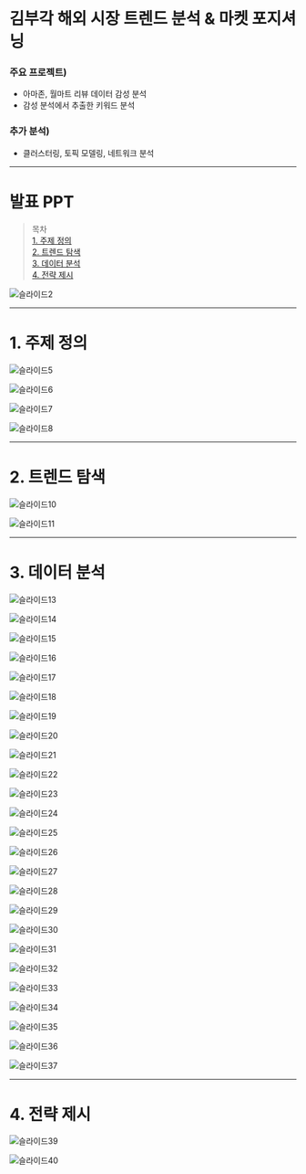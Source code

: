 # 김부각 해외 시장 트렌드 분석 & 마켓 포지셔닝


### 주요 프로젝트) 
- 아마존, 월마트 리뷰 데이터 감성 분석 
- 감성 분석에서 추출한 키워드 분석

### 추가 분석) 
- 클러스터링, 토픽 모델링, 네트워크 분석
   
    
------------

# 발표 PPT


> 목차    
[1. 주제 정의](#-1.-주제-정의)    
[2. 트렌드 탐색](#-2.-트렌드-탐색)    
[3. 데이터 분석](#-3.-데이터-분석)    
[4. 전략 제시](#-4.-전략-제시)    


![슬라이드2](https://user-images.githubusercontent.com/56110972/103419776-de073c00-4bd7-11eb-8d57-8495e63092a2.PNG)


------------

# 1. 주제 정의

![슬라이드5](https://user-images.githubusercontent.com/56110972/103419784-e790a400-4bd7-11eb-8779-8b178668cd63.PNG)

![슬라이드6](https://user-images.githubusercontent.com/56110972/103419796-eeb7b200-4bd7-11eb-8dce-4b49190296d9.PNG)

![슬라이드7](https://user-images.githubusercontent.com/56110972/103419810-fb3c0a80-4bd7-11eb-8221-f4c743f14a96.PNG)

![슬라이드8](https://user-images.githubusercontent.com/56110972/103419829-07c06300-4bd8-11eb-96ad-1ae6159c1e28.PNG)

------------

# 2. 트렌드 탐색

![슬라이드10](https://user-images.githubusercontent.com/56110972/103419840-0e4eda80-4bd8-11eb-95c8-da54c64dd61d.PNG)

![슬라이드11](https://user-images.githubusercontent.com/56110972/103419843-10b13480-4bd8-11eb-907f-523440ebf3f7.PNG)

------------

# 3. 데이터 분석

![슬라이드13](https://user-images.githubusercontent.com/56110972/103419879-3f2f0f80-4bd8-11eb-9721-1b7496e2d2b0.PNG)

![슬라이드14](https://user-images.githubusercontent.com/56110972/103419886-46561d80-4bd8-11eb-96b0-707aeed46e32.PNG)

![슬라이드15](https://user-images.githubusercontent.com/56110972/103419890-4bb36800-4bd8-11eb-8e56-6428b1e0787f.PNG)

![슬라이드16](https://user-images.githubusercontent.com/56110972/103419896-5241df80-4bd8-11eb-8a73-780ce8e043aa.PNG)

![슬라이드17](https://user-images.githubusercontent.com/56110972/103419899-5968ed80-4bd8-11eb-94fd-69dd92eb53a9.PNG)

![슬라이드18](https://user-images.githubusercontent.com/56110972/103419904-608ffb80-4bd8-11eb-8c0a-3b8e73fe5a00.PNG)

![슬라이드19](https://user-images.githubusercontent.com/56110972/103419907-64238280-4bd8-11eb-98fb-dcc571a64913.PNG)

![슬라이드20](https://user-images.githubusercontent.com/56110972/103419912-67b70980-4bd8-11eb-99b3-855530d65847.PNG)

![슬라이드21](https://user-images.githubusercontent.com/56110972/103419915-6b4a9080-4bd8-11eb-85ea-42256fb7191f.PNG)

![슬라이드22](https://user-images.githubusercontent.com/56110972/103419923-6ede1780-4bd8-11eb-8fe8-2c9910784e9a.PNG)

![슬라이드23](https://user-images.githubusercontent.com/56110972/103419937-874e3200-4bd8-11eb-9346-4208372d3170.PNG)

![슬라이드24](https://user-images.githubusercontent.com/56110972/103419943-8d441300-4bd8-11eb-8546-d631059f6fc5.PNG)

![슬라이드25](https://user-images.githubusercontent.com/56110972/103419948-91703080-4bd8-11eb-8c34-7e81530c3a09.PNG)

![슬라이드26](https://user-images.githubusercontent.com/56110972/103419955-946b2100-4bd8-11eb-856f-657620c99e7b.PNG)

![슬라이드27](https://user-images.githubusercontent.com/56110972/103420015-c8464680-4bd8-11eb-8c21-1c8ce23af091.PNG)

![슬라이드28](https://user-images.githubusercontent.com/56110972/103420019-ca100a00-4bd8-11eb-9144-2a2fb5027780.PNG)

![슬라이드29](https://user-images.githubusercontent.com/56110972/103420021-caa8a080-4bd8-11eb-83d8-4b4226bc1a14.PNG)

![슬라이드30](https://user-images.githubusercontent.com/56110972/103420022-cb413700-4bd8-11eb-83ec-2e30c6b032de.PNG)

![슬라이드31](https://user-images.githubusercontent.com/56110972/103420025-cc726400-4bd8-11eb-9262-355019e98db7.PNG)

![슬라이드32](https://user-images.githubusercontent.com/56110972/103420027-cd0afa80-4bd8-11eb-852b-54c12d0be0b9.PNG)

![슬라이드33](https://user-images.githubusercontent.com/56110972/103420030-cda39100-4bd8-11eb-9f1a-e0e2db702553.PNG)

![슬라이드34](https://user-images.githubusercontent.com/56110972/103420033-ced4be00-4bd8-11eb-969c-4abb3d14d382.PNG)

![슬라이드35](https://user-images.githubusercontent.com/56110972/103420034-cf6d5480-4bd8-11eb-9011-49b130eb6810.PNG)

![슬라이드36](https://user-images.githubusercontent.com/56110972/103420035-d1371800-4bd8-11eb-9b03-5ca874141937.PNG)

![슬라이드37](https://user-images.githubusercontent.com/56110972/103420036-d1cfae80-4bd8-11eb-83be-8df026ee08a7.PNG)

------------

# 4. 전략 제시

![슬라이드39](https://user-images.githubusercontent.com/56110972/103420062-e90e9c00-4bd8-11eb-8fbc-ab3e4476777b.PNG)

![슬라이드40](https://user-images.githubusercontent.com/56110972/103420061-e744d880-4bd8-11eb-8909-b25e5b046a48.PNG)



